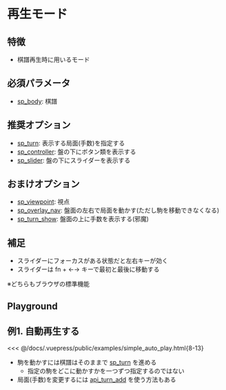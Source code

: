 # 再生モード

## 特徴

  * 棋譜再生時に用いるモード

## 必須パラメータ

* [sp_body](/reference/props/#sp-body): 棋譜

## 推奨オプション

* [sp_turn](/reference/props/#sp-turn): 表示する局面(手数)を指定する
* [sp_controller](/reference/props/#sp-controller): 盤の下にボタン類を表示する
* [sp_slider](/reference/props/#sp-slider): 盤の下にスライダーを表示する

## おまけオプション

* [sp_viewpoint](/reference/props/#sp-viewpoint): 視点
* [sp_overlay_nav](/reference/props/#sp-overlay-nav): 盤面の左右で局面を動かす(ただし駒を移動できなくなる)
* [sp_turn_show](/reference/props/#sp-turn-show): 盤面の上に手数を表示する(邪魔)

## 補足

* スライダーにフォーカスがある状態だと左右キーが効く
* スライダーは fn + ←→ キーで最初と最後に移動する

※どちらもブラウザの標準機能

## Playground

<ShogiPlayerWcWrapper sp_mode="view" sp_controller sp_slider sp_turn_show sp_body="position sfen lnsgkgsnl/1r7/ppppppppp/9/9/9/PPPPPPPPP/1B5R1/LNSGKGSNL w - 1 moves 7a6b 7g7f 5c5d 2g2f 5a4b 2f2e 4b3b 2e2d 2c2d 2h2d 6b5c 2d2f P*2c 3i4h 8c8d 7i7h 8d8e 8h7g 4a4b 5g5f 6a5b 6g6f 7c7d 7g6h 5c6d 7h6g 5b5c 6i7h 9c9d 9g9f 5c4d 6f6e 6d7c 4h5g 8b6b 8i7g 6b8b 5g6f 1c1d 1g1f 9d9e 9f9e 8e8f 8g8f 9a9e P*9g 9e9g 9i9g P*9f 7g8e 9f9g+ 8e7c+ 8a7c P*9d 8b9b S*8c 9b9a 2f2h P*8g 6h4f 5d5e 6f5e 4d4e 4f5g 7c6e 5g8d N*3e L*2g 3e2g+ 2h2g 8g8h+ 7h6h 9g8g 5e6f 8h7h 6g7h 8g7h 6h7h L*6d P*6g 4e5f P*5h P*5g 2g2f L*5c 6f6e 6d6e 5i6h 5g5h+ 4i5h P*5g 5h4h S*8i N*7i P*8g 7h8g S*7h N*6f 9a8a 9d9c+ 7h8g+ 7i8g 8a8c 9c8c G*7h 6h5i S*5h" />

## 例1. 自動再生する

<<< @/docs/.vuepress/public/examples/simple_auto_play.html{8-13}
<CustomizeExample name="simple_auto_play" :width="250" :height="320" />

* 駒を動かすには棋譜はそのままで [sp_turn](/reference/props/#sp-turn) を進める
  * 指定の駒をどこに動かすかを一つずつ指定するのではない
* 局面(手数)を変更するには [api_turn_add](/reference/api/#api-turn-add) を使う方法もある

